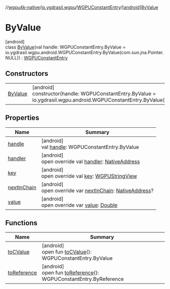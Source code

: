 //[wgpu4k-native](../../../../index.md)/[io.ygdrasil.wgpu](../../index.md)/[WGPUConstantEntry](../index.md)/[[android]ByValue](index.md)

# ByValue

[android]\
class [ByValue](index.md)(val handle: WGPUConstantEntry.ByValue = io.ygdrasil.wgpu.android.WGPUConstantEntry.ByValue(com.sun.jna.Pointer.NULL)) : [WGPUConstantEntry](../index.md)

## Constructors

| | |
|---|---|
| [ByValue](-by-value.md) | [android]<br>constructor(handle: WGPUConstantEntry.ByValue = io.ygdrasil.wgpu.android.WGPUConstantEntry.ByValue(com.sun.jna.Pointer.NULL)) |

## Properties

| Name | Summary |
|---|---|
| [handle](handle.md) | [android]<br>val [handle](handle.md): WGPUConstantEntry.ByValue |
| [handler](handler.md) | [android]<br>open override val [handler](handler.md): [NativeAddress](../../../ffi/-native-address/index.md) |
| [key](key.md) | [android]<br>open override val [key](key.md): [WGPUStringView](../../-w-g-p-u-string-view/index.md) |
| [nextInChain](next-in-chain.md) | [android]<br>open override var [nextInChain](next-in-chain.md): [NativeAddress](../../../ffi/-native-address/index.md)? |
| [value](value.md) | [android]<br>open override var [value](value.md): [Double](https://kotlinlang.org/api/core/kotlin-stdlib/kotlin/-double/index.html) |

## Functions

| Name | Summary |
|---|---|
| [toCValue](../[android]to-c-value.md) | [android]<br>open fun [toCValue](../[android]to-c-value.md)(): WGPUConstantEntry.ByValue |
| [toReference](../to-reference.md) | [android]<br>open fun [toReference](../to-reference.md)(): WGPUConstantEntry.ByReference |